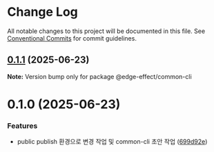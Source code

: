 # Change Log

All notable changes to this project will be documented in this file.
See [Conventional Commits](https://conventionalcommits.org) for commit guidelines.

## [0.1.1](https://github.com/Team-EdgeEffect/library-js/compare/@edge-effect/common-cli@0.1.0...@edge-effect/common-cli@0.1.1) (2025-06-23)

**Note:** Version bump only for package @edge-effect/common-cli

# 0.1.0 (2025-06-23)

### Features

- public publish 환경으로 변경 작업 및 common-cli 초안 작업 ([699d92e](https://github.com/Team-EdgeEffect/library-js/commit/699d92e279db6ba2306a9abac565d6ef45080a90))
